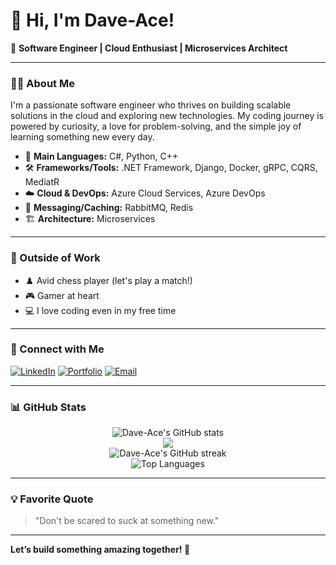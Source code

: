 # 👋 Hi, I'm Dave-Ace!

🚀 **Software Engineer | Cloud Enthusiast | Microservices Architect**

---

### 👨‍💻 About Me

I'm a passionate software engineer who thrives on building scalable solutions in the cloud and exploring new technologies. My coding journey is powered by curiosity, a love for problem-solving, and the simple joy of learning something new every day.

- 🎯 **Main Languages:** C#, Python, C++
- 🛠️ **Frameworks/Tools:** .NET Framework, Django, Docker, gRPC, CQRS, MediatR
- ☁️ **Cloud & DevOps:** Azure Cloud Services, Azure DevOps
- 🔌 **Messaging/Caching:** RabbitMQ, Redis
- 🏗️ **Architecture:** Microservices

---

### 🌟 Outside of Work

- ♟️ Avid chess player (let's play a match!)
- 🎮 Gamer at heart
- 💻 I love coding even in my free time

---

### 🔗 Connect with Me

[![LinkedIn](https://img.shields.io/badge/LinkedIn-blue?style=flat&logo=linkedin)](https://www.linkedin.com/in/toluwani-oyekanmi-b104a41b1/)
[![Portfolio](https://img.shields.io/badge/Portfolio-View-green?style=flat&logo=firefox-browser)](https://toluwani-david-porto.lovable.app)
[![Email](https://img.shields.io/badge/Email-davidoyekanmi.t@gmai.com-red?style=flat&logo=gmail)](mailto:davidoyekanmi.t@gmai.com)

---

### 📊 GitHub Stats
<p align="center">
  <img src="https://github-readme-stats.vercel.app/api?username=Dave-Ace&show=reviews,prs_merged,&show_icons=true&theme=tokyonight&hide_title=true&count_private=true&cache_seconds=1" alt="Dave-Ace's GitHub stats" />
  <br>
  <img 
  src="https://github-readme-stats.vercel.app/api?username=Dave-Ace&show_icons=true&theme=tokyonight&count_private=true&include_all_commits=true
  alt="GitHub Stats" />
  <br>
  <img src="https://github-readme-streak-stats.herokuapp.com/?user=Dave-Ace&theme=tokyonight" alt="Dave-Ace's GitHub streak" />
  <br>
  <img src="https://github-readme-stats.vercel.app/api/top-langs/?username=Dave-Ace&layout=compact&theme=tokyonight" alt="Top Languages" />

</p>



---

### 💡 Favorite Quote

> "Don't be scared to suck at something new."

---

**Let’s build something amazing together! 🚀**
